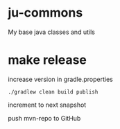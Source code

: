 # ju-commons
My base java classes and utils

# make release
increase version in gradle.properties

```
./gradlew clean build publish
```

increment to next snapshot

push mvn-repo to GitHub